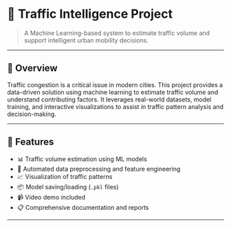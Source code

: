# 🚦 Traffic Intelligence Project

> A Machine Learning-based system to estimate traffic volume and support intelligent urban mobility decisions.

---

## 📌 Overview

Traffic congestion is a critical issue in modern cities. This project provides a data-driven solution using machine learning to estimate traffic volume and understand contributing factors. It leverages real-world datasets, model training, and interactive visualizations to assist in traffic pattern analysis and decision-making.

---

## 🧠 Features

- 📊 Traffic volume estimation using ML models
- 🧹 Automated data preprocessing and feature engineering
- 📈 Visualization of traffic patterns
- 📦 Model saving/loading (`.pkl` files)
- 📹 Video demo included
- 📋 Comprehensive documentation and reports

---

